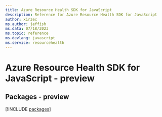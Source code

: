 ```yaml
---
title: Azure Resource Health SDK for JavaScript
description: Reference for Azure Resource Health SDK for JavaScript
author: xirzec
ms.author: jeffish
ms.data: 07/18/2023
ms.topic: reference
ms.devlang: javascript
ms.service: resourcehealth
---
```

# Azure Resource Health SDK for JavaScript - preview
## Packages - preview
[!INCLUDE [packages](resource-health-index.md)]